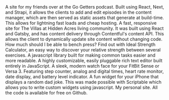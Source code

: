 <project name="The Go-Getters" link="https://thegogetters.co/" image="/the-go-getters.png" :stack="['React', 'Next', 'Tyescript', 'Strapi']">
  A site for my friends over at the Go Getters podcast. Built using React, Next, and Strapi, it allows the clients to add and edit episodes in the content manager, which are then served as static assets that generate at build-time. This allows for lightning fast loads and cheap hosting.
</project>

<project name="The Villas Homepage" link="https://the-villas-at-hidden-acres.netlify.app/" image="/the-villas.png" :stack="['React', 'Gatsby', 'Sass', 'Contentful']">
  A fast, responsive site for The Villas at Hidden Acres living community. It was built using React and Gatsby, and has content delivery through Contentful's content API. This allows the client to dynamically update site content without changing code.
</project>

<project name="Ideal Strength Calculator" link="http://idealstrengthcalculator.com/" image="/isc.png" :stack="['Vue', 'Nuxt', 'Sass']">
  How much should I be able to bench press? Find out with Ideal Strength Calculator, an easy way to discover your relative strength between several exercises.
</project>

<project name="breezy.js" github-link="https://github.com/mattsaxe17/breezyjs" image="/breezyjs.png" :stack="['Javascript']">
  A javascript library built for making common tasks easier and more readable.
</project>

<project name="barnyard.js" github-link="https://github.com/mattsaxe17/barnyardjs" image="/barnyard.png" :stack="['Node', 'Rooster.js', 'Sass']">
  A highly customizable, easily pluggable rich text editor built entirely in JavaScript.
</project>

<project name="Modern Analog Face" github-link="https://github.com/mattsaxe17/modern-analog-face" link="https://gallery.fitbit.com/details/a37d0d68-ddeb-4bc1-a1f6-e24910572c47" image="/watch-face.png" :stack="['SVG', 'FitBit SDK', 'JavaScript']">
  A sleek, modern watch face for your FitBit Sense or Versa 3. Featuring step counter, analog and digital times, heart rate monitor, date display, and battery level indicator.
</project>

<project name="Dad Joke Widget" github-link="https://github.com/mattsaxe17/dad-joke-widget" image="/dad-jokes.png" :stack="['Javascript', 'Scriptable']">
  A fun widget for your iPhone that displays a random dad joke. This was made possible with Scriptable which allows you to write custom widgets using javascript.
</project>

<project name="matthewsaxe.com" github-link="https://github.com/mattsaxe17/personal-site" image="/personal-site.jpg" :stack="['Vue', 'Nuxt', 'Sass']">
  My personal site. All the code is available for free on Github.
</project>
